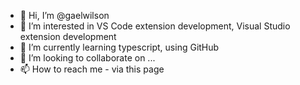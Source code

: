 - 👋 Hi, I’m @gaelwilson
- 👀 I’m interested in VS Code extension development, Visual Studio extension development
- 🌱 I’m currently learning typescript, using GitHub
- 💞️ I’m looking to collaborate on ...
- 📫 How to reach me - via this page

<!---
gaelwilson/gaelwilson is a ✨ special ✨ repository because its `README.md` (this file) appears on your GitHub profile.
You can click the Preview link to take a look at your changes.
--->
